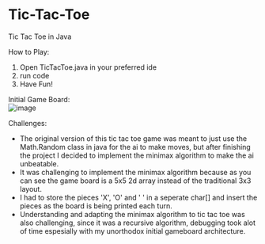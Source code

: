 # Tic-Tac-Toe

Tic Tac Toe in Java

How to Play:
1. Open TicTacToe.java in your preferred ide
2. run code
3. Have Fun!

Initial Game Board:<br />
![image](https://github.com/DarrenCT/Tic-Tac-Toe/assets/99516347/a83b9fc9-a67e-445c-800e-dfeb47706fd6)

Challenges:<br />
- The original version of this tic tac toe game was meant to just use the Math.Random class in java for the ai to make moves, but after finishing the project I decided to implement the minimax algorithm to make the ai unbeatable.
- It was challenging to implement the minimax algorithm because as you can see the game board is a 5x5 2d array instead of the traditional 3x3 layout.
- I had to store the pieces 'X', 'O' and ' ' in a seperate char[] and insert the pieces as the board is being printed each turn.
- Understanding and adapting the minimax algorithm to tic tac toe was also challenging, since it was a recursive algorithm, debugging took alot of time espesially with my unorthodox initial gameboard architecture.
